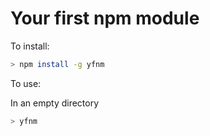 # Your first npm module

To install:

```bash
> npm install -g yfnm
```

To use:

In an empty directory

```bash
> yfnm
```
